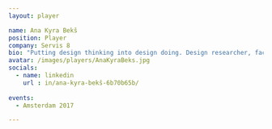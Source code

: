 ```yaml
---
layout: player

name: Ana Kyra Bekš
position: Player
company: Servis 8
bio: "Putting design thinking into design doing. Design researcher, facilitator, customer experience designer, game designer"
avatar: /images/players/AnaKyraBeks.jpg
socials:
  - name: linkedin
    url : in/ana-kyra-bekš-6b70b65b/
    
events:
  - Amsterdam 2017

---
```

